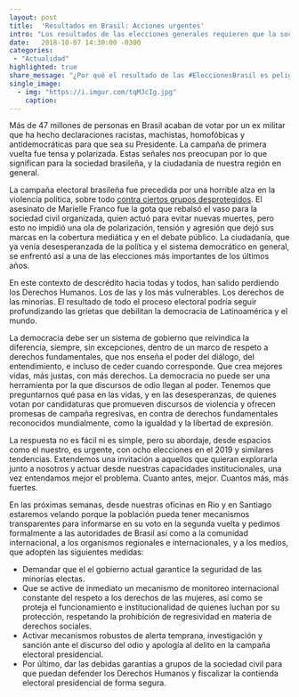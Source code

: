 ```yaml
---
layout: post
title:  'Resultados en Brasil: Acciones urgentes'
intro: "Los resultados de las elecciones generales requieren que la sociedad civil actúe en conjunto."
date:   2018-10-07 14:30:00 -0300
categories:
 - "Actualidad"
highlighted: true
share_message: "¿Por qué el resultado de las #EleccionesBrasil es peligroso para la democracia? Aquí te lo cuenta @ciudadanoi"
single_image:
  - img: "https://i.imgur.com/tqMJcIg.jpg"
    caption:
---
```

Más de 47 millones de personas en Brasil acaban de votar por un ex militar que ha hecho declaraciones racistas, machistas, homofóbicas y antidemocráticas para que sea su Presidente. La campaña de primera vuelta fue tensa y polarizada. Estas señales nos preocupan por lo que significan para la sociedad brasileña, y la ciudadanía de nuestra región en general. 

La campaña electoral brasileña fue precedida por una horrible alza en la violencia política, sobre todo [contra ciertos grupos desprotegidos](https://www.oas.org/es/cidh/prensa/comunicados/2018/209.asp). El asesinato de Marielle Franco fue la gota que rebalsó el vaso para la sociedad civil organizada, quien actuó para evitar nuevas muertes, pero esto no impidió una ola de polarización, tensión y agresión que dejó sus marcas en la cobertura mediática y en el debate público. La ciudadanía, que ya venía desesperanzada de la política y el sistema democrático en general, se enfrentó así a una de las elecciones más importantes de los últimos años. 

En este contexto de descrédito hacia todas y todos, han salido perdiendo los Derechos Humanos. Los de las y los más vulnerables. Los derechos de las minorías. El resultado de todo el proceso electoral podría seguir profundizando las grietas que debilitan la democracia de Latinoamérica y el mundo.

La democracia debe ser un sistema de gobierno que reivindica la diferencia, siempre, sin excepciones, dentro de un marco de respeto a derechos fundamentales, que nos enseña el poder del diálogo, del entendimiento, e incluso de ceder cuando corresponde. Que crea mejores vidas, más justas, con más derechos. La democracia no puede ser una herramienta por la que discursos de odio llegan al poder. Tenemos que preguntarnos qué pasa en las vidas, y en las desesperanzas, de quienes votan por candidaturas que promueven discursos de violencia y ofrecen promesas de campaña regresivas, en contra de derechos fundamentales reconocidos mundialmente, como la igualdad y la libertad de expresión.

La respuesta no es fácil ni es simple, pero su abordaje, desde espacios como el nuestro, es urgente, con ocho elecciones en el 2019 y similares tendencias.  Extendemos una invitación a aquellos que quieran explorarla junto a nosotros y actuar desde nuestras capacidades institucionales, una vez entendamos mejor el problema. Cuanto antes, mejor. Cuantos más, más fuertes. 

En las próximas semanas, desde nuestras oficinas en Rio y en Santiago estaremos velando porque la población pueda tener mecanismos transparentes para informarse en su voto en la segunda vuelta  y pedimos formalmente a las autoridades de Brasil así como a la comunidad internacional, a los organismos regionales e internacionales, y a los medios, que adopten las siguientes medidas:

* Demandar que el el gobierno actual garantice la seguridad de las minorías electas. 
* Que se active de inmediato un mecanismo de   monitoreo internacional constante del respeto a los derechos de las mujeres, así como se proteja  el funcionamiento e institucionalidad de quienes luchan por su protección, respetando la prohibición de regresividad en materia de derechos sociales.  
* Activar mecanismos robustos de alerta temprana, investigación y  sanción ante el discurso del odio y apología al delito en la campaña electoral presidencial.
* Por último, dar las debidas garantías a grupos de la sociedad civil para que puedan defender los  Derechos Humanos y fiscalizar la contienda electoral presidencial de forma segura. 
